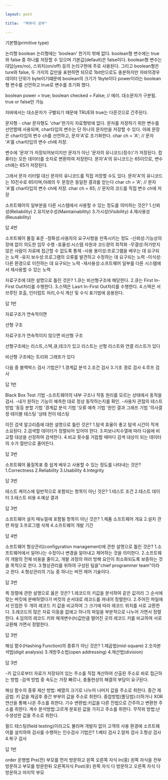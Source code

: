 ```yaml
---

layout: post

title:  "짜투리 공부"

---
```


기본형(primitive type)

논리형 boolean
논리형에는 'boolean' 한가지 밖에 없다. boolean형 변수에는
true와 false 중 하나를 저장할 수 있으며 기본값(default)은 false이다.
boolean형 변수는 대답(yes/no), 스위치(on/off) 등의 논리구현에 주로 사용된다.
그리고 boolean형은 ture와 false, 두 가지의 값만을 표현하면 되므로
1bit만으로도 충분하지만 자바의경우 데이터 단위가 byte이기떄문에
boolean의 크기가 1byte이다  power이라는 boolean형 변수를 선언하고
true로 변수를 초기화 했다.

 boolean power = true;
 boolean checked = False; // 에러. 대소문자가 구분됨. true or false만 가능

자바에서는 대소문자가 구별되기 때문에 TRUE와 true는 다른것으로 간주된다.

문자형 - char
문자형도 'char'한가지 자료형밖에 없다. 문자를 저장하기 위한 변수를 선언할때
사용되며, char타입의 변수는 단 하나의 문자만을 저장할 수 있다.
아래 문장은 char타입의 변수 ch를 선언하고, 문자'A'로 초기화한다.
 char ch = 'A'; // 문자 'A'를 char타입의 변수 ch에 저장.

변수에 '문자'가 저장되어보이지만 문자가 아닌 '문자의 유니코드(정수)'가 저장된다.
컴퓨터는 모든 데이터를 숫자로 변환하여 저장한다.
문자'A'의 유니코드는 65이므로, 변수 ch에는 65가 저장된다.

그래서 문자 리터럴 대신 문자의 유니코드를 직접 저장할 수도 있다.
문자'A'의 유니코드는 10진수로 65이며,아래의 두 문장은 동일한 결과를 얻는다
 char ch = 'A'; // 문자 'A'를 char타입의 변수 ch에 저장.
 char ch = 65; // 문자의 코드를 직접 변수 ch에 저장

소프트웨어의 일부분을 다른 시스템에서 사용할 수 있는
정도를 의미하는 것은?
1.신뢰성(Reliability)
2.유지보수성(Maintainability)
3.가시성(Visibility)
4.재사용성(Reusability)

답 4번

소프트웨어 품질 표준
-정확성:사용자의 요구사항을 만족시키는 정도
-신뢰성:기능상의 장애 없이 의도한 임무 수행
-효율성:시스템 자원과 코드량의 최적화
-무결성:허가받지 않은 사람이 자료에 접근할 수 없도록 통제
-사용 용이성:프로그램을 배우는 데 요구되는 노력
-유지 보수성:프로그램의 오류를 발견하고 수정하는 데 요구되는 노력
-이식성:다른 환경으로 이전하는 데 요구되는 노력
-재사용성:소프트웨어 일부를 다른 시스템에서 재사용할 수 있는 노력

자료구조에 대한 설명으로 틀린 것은?
1.큐는 비선형구조에 해당한다.
2.큐는 First In-First Out처리를 수행한다.
3.스택은 Lasrt In-First Out처리를 수행한다.
4.스택은 서브루틴 호출, 인터럽트 처리,수식 계산 및
 수식 표기법에 응용된다.

답 1번

자료구조가 연속적이면

선형 구조 

자료구조가 연속적이지 않으면
비선형 구조

선형구조에는 
리스트,스택,큐,데크가 있고
리스트는 선형 리스트와 연결 리스트가 있다

비선형 구조에는
트리와 그래프가 있다

다음 중 블랙박스 검사 기법은?
1.경계값 분석
2.조건 검사
3.기초 경로 검사
4.루프 검사 

답 1번

Black Box Test 기법
-소프트웨어의 내부 구조나 작동 원리를 모르는 상태에서 동작을 검사.
-내가 원하는 기능이 예측한 대로 정상 동작하는지를 확인.
-사용자 관점의 테스트 방법
'동등 분할 기법
'경계값 분석 기법
'오류 예측 기법
'원인 결과 그래프 기법
'의사결정 테이블 테스팅
'상태 전이 테스팅

이진 검색 알고리즘에 대한 설명으로 틀린 것은?
1.탐색 효율이 좋고 탐색 시간이 적게 소요된다.
2.검색할 데이터가 정렬되어 있어야 한다.
3.피보나치수열에 따라 다음에 비교할 대상을 선정하여 
  검색한다.
4.비교 횟수를 거듭할 때마다 검색 대상이 되는 데이터의 
 수가 절반으로 줄어든다. 

답 3번

소프트웨어 품질목표 중 쉽게 배우고 사용할 수 있는
정도를 나타내는 것은?
1.Correctness
2.Reliability
3.Usability
4.Integrity

답 3번

테스트 케이스에 일반적으로 포함되는 항목이 아닌 것은?
1.테스트 조건
2.테스트 데이터
3.테스트 비용
4.예상 결과 

답 3번

소프트웨어 설치 매뉴얼에 포함될 항목이 아닌 것은?
1.제품 소프트웨어 개요
2.설치 관련 파일
3.프로그램 삭제
4.소프트웨어 개발 기간

답 4번

소프트웨어 형상관리(configyration management)에
관한 설명으로 틀린 것은?
1.소프트웨어에서 일어나는 수정이나 변경을 알아내고 제어하는
 것을 의미한다.
2.소프트웨어 개발의 전체 비용을 줄이고, 개발 과정의 여러 
 방해 요인이 최소화되도록 보증하는 것을 목적으로 한다.
3.형상관리를 위하여 구성된 팀을"chief programmer
  team"이라고 한다.
4.형상관리의 기능 중 하나는 버전 제어 기술이다.

답 3번

퀵 정렬에 관한 설명으로 옳은 것은?
1.레코드의 키값을 분석하여 같은 값끼리 그 순서에 맞는
  버킷에 분배하였다가 버킷의 순서대로 레코드를 꺼내어
  정렬한다.
2.주어진 파일에서 인접한 두 개의 레코드 키 값을 비교하여
  그 크기에 따라 레코드 위치를 서로 교환한다.
3.레코드의 많은 자료 이동을 없애고 하나의 파일을 부분적으로
  나누어 가면서 정렬한다.
4.임의의 레코드 키와 매개변수(h)값만큼 떨어진 곳의 레코드
  키를 비교하여 서로 교환해 가면서 정렬한다.

답 3번

해싱 함수(Hashing Function)의 종류가 아닌 것은?
1.제곱법(mid-square)
2.숫자분석법(digit analysis)
3.개방주소법(open addressing)
4.제산법(division)

답 3번

-키 값으로부터 자료가 저장되어 있는 주소를 직접 계산하여
산출된 주소로 바로 접근하는 방법
-검색 방법 중 속도는 가장 빠르나, 충돌현상의 해결의 부담이 요구된다.

해싱 함수의 종류
제산 방법: 배열의 크기로 나누어 나머지 값을 주소로 취한다.
중간 제곱법: 키 값을 제곱후 중간 부부의 값을 주소로 취한다.
중첩방법(폴딩법):더하거나 XOR 연산을 통해 나온 주소를 취한다.
기수 변환법:키값을 다른 진법으로 간주하고 변환한 주소를 취한다.
계수 분석방법:고르게 분포된 값을 가지고 주소를 취한다.
무작위 방법:난수생성한 값을 주소로 취한다.
 
필드 테스팅(field testing)이라고도 불리며
개발자 없이 고객의 사용 환경에 소프트웨어를
설치하여 검사를 수행하는 인수검사 기법은?
1.베타 검사
2.알파 검사
3.형상 검사
4.복구 검사

답 1번

order 운행법
Pre(전) 부모를 먼저 방문하고 왼쪽 오른쪽 자식
In(중) 왼쪽 자식을 전부 방문하고 부모를 방문한뒤 오른쪽자식
Post(후) 왼쪽 자식 다 방문하고 오른쪽 자식 다 방문하고 마지막 부모


